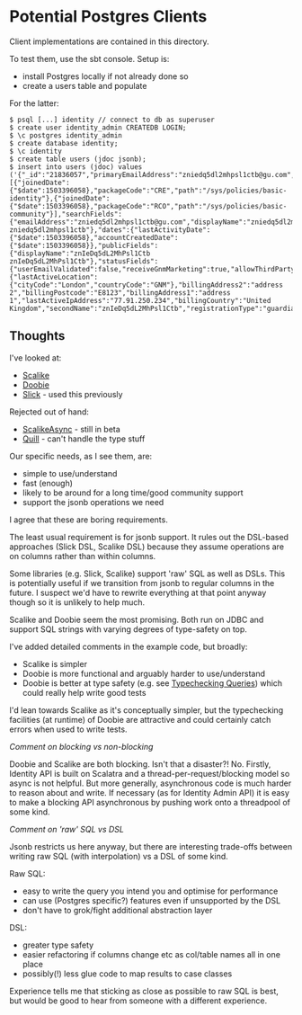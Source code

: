 # Potential Postgres Clients

Client implementations are contained in this directory.

To test them, use the sbt console. Setup is:

* install Postgres locally if not already done so
* create a users table and populate

For the latter:

    $ psql [...] identity // connect to db as superuser
    $ create user identity_admin CREATEDB LOGIN;
    $ \c postgres identity_admin
    $ create database identity;
    $ \c identity
    $ create table users (jdoc jsonb);
    $ insert into users (jdoc) values ('{"_id":"21836057","primaryEmailAddress":"zniedq5dl2mhpsl1ctb@gu.com","userGroups":[{"joinedDate":{"$date":1503396058},"packageCode":"CRE","path":"/sys/policies/basic-identity"},{"joinedDate":{"$date":1503396058},"packageCode":"RCO","path":"/sys/policies/basic-community"}],"searchFields":{"emailAddress":"zniedq5dl2mhpsl1ctb@gu.com","displayName":"zniedq5dl2mhpsl1ctb zniedq5dl2mhpsl1ctb"},"dates":{"lastActivityDate":{"$date":1503396058},"accountCreatedDate":{"$date":1503396058}},"publicFields":{"displayName":"znIeDq5dL2MhPsl1Ctb znIeDq5dL2MhPsl1Ctb"},"statusFields":{"userEmailValidated":false,"receiveGnmMarketing":true,"allowThirdPartyProfiling":true},"privateFields":{"lastActiveLocation":{"cityCode":"London","countryCode":"GNM"},"billingAddress2":"address 2","billingPostcode":"E8123","billingAddress1":"address 1","lastActiveIpAddress":"77.91.250.234","billingCountry":"United Kingdom","secondName":"znIeDq5dL2MhPsl1Ctb","registrationType":"guardian","billingAddress3":"town","firstName":"znIeDq5dL2MhPsl1Ctb"}}');
    
## Thoughts

I've looked at:

* [Scalike](http://scalikejdbc.org/)
* [Doobie](https://github.com/tpolecat/doobie)
* [Slick](http://slick.lightbend.com/doc/3.2.1) - used this previously

Rejected out of hand:

* [ScalikeAsync](https://github.com/scalikejdbc/scalikejdbc-async) - still in beta
* [Quill](http://getquill.io/) - can't handle the type stuff

Our specific needs, as I see them, are:

* simple to use/understand
* fast (enough)
* likely to be around for a long time/good community support
* support the jsonb operations we need

I agree that these are boring requirements.

The least usual requirement is for jsonb support. It rules out the DSL-based 
approaches (Slick DSL, Scalike DSL) because they assume operations are on 
columns rather than within columns.

Some libraries (e.g. Slick, Scalike) support 'raw' SQL as well as DSLs. This is 
potentially useful if we transition from jsonb to regular columns in the future.
I suspect we'd have to rewrite everything at that point anyway though so it is 
unlikely to help much. 

Scalike and Doobie seem the most promising. Both run on JDBC and support SQL 
strings with varying degrees of type-safety on top.

I've added detailed comments in the example code, but broadly:

* Scalike is simpler
* Doobie is more functional and arguably harder to use/understand
* Doobie is better at type safety (e.g. see 
[Typechecking Queries](http://tpolecat.github.io/doobie-0.2.1/06-Checking.html))
  which could really help write good tests

I'd lean towards Scalike as it's conceptually simpler, but the typechecking 
facilities (at runtime) of Doobie are attractive and could certainly catch 
errors when used to write tests.

*Comment on blocking vs non-blocking*

Doobie and Scalike are both blocking. Isn't that a disaster?! No. Firstly, 
Identity API is built on Scalatra and a thread-per-request/blocking model so 
async is not helpful. But more generally, asynchronous code is much harder to 
reason about and write. If necessary (as for Identity Admin API) it is easy to 
make a blocking API asynchronous by pushing work onto a threadpool of some kind.

*Comment on 'raw' SQL vs DSL*

Jsonb restricts us here anyway, but there are interesting trade-offs between 
writing raw SQL (with interpolation) vs a DSL of some kind.

Raw SQL:

* easy to write the query you intend you and optimise for performance
* can use (Postgres specific?) features even if unsupported by the DSL
* don't have to grok/fight additional abstraction layer

DSL:

* greater type safety
* easier refactoring if columns change etc as col/table names all in one place
* possibly(!) less glue code to map results to case classes

Experience tells me that sticking as close as possible to raw SQL is best, but 
would be good to hear from someone with a different experience.